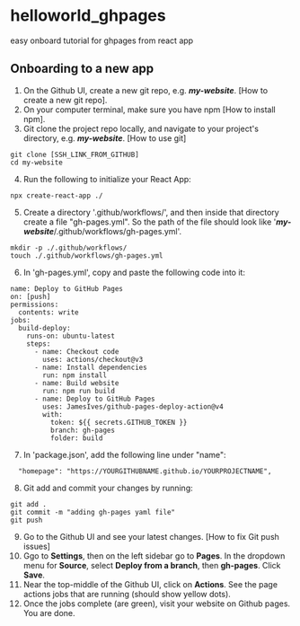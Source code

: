 # helloworld_ghpages
easy onboard tutorial for ghpages from react app

## Onboarding to a new app

1. On the Github UI, create a new git repo, e.g. ***my-website***. [How to create a new git repo].
2. On your computer terminal, make sure you have npm [How to install npm].
3. Git clone the project repo locally, and navigate to your project's directory, e.g. ***my-website***. [How to use git]
```
git clone [SSH_LINK_FROM_GITHUB]
cd my-website
```
4. Run the following to initialize your React App:
```
npx create-react-app ./
```
5. Create a directory '.github/workflows/', and then inside that directory create a file "gh-pages.yml". So the path of the file should look like '***my-website***/.github/workflows/gh-pages.yml'.
```
mkdir -p ./.github/workflows/
touch ./.github/workflows/gh-pages.yml
```
6. In 'gh-pages.yml', copy and paste the following code into it:
```
name: Deploy to GitHub Pages
on: [push]
permissions:
  contents: write
jobs:
  build-deploy:
    runs-on: ubuntu-latest
    steps:
      - name: Checkout code
        uses: actions/checkout@v3
      - name: Install dependencies
        run: npm install
      - name: Build website
        run: npm run build
      - name: Deploy to GitHub Pages
        uses: JamesIves/github-pages-deploy-action@v4
        with:
          token: ${{ secrets.GITHUB_TOKEN }}
          branch: gh-pages
          folder: build

```
7. In 'package.json', add the following line under "name":
```
  "homepage": "https://YOURGITHUBNAME.github.io/YOURPROJECTNAME",
```
8. Git add and commit your changes by running:
```
git add .
git commit -m "adding gh-pages yaml file"
git push
```
9. Go to the Github UI and see your latest changes. [How to fix Git push issues]
10. Ggo to **Settings**, then on the left sidebar go to **Pages**. In the dropdown menu for **Source**, select **Deploy from a branch**, then **gh-pages**. Click **Save**.
11. Near the top-middle of the Github UI, click on **Actions**. See the page actions jobs that are running (should show yellow dots).
12. Once the jobs complete (are green), visit your website on Github pages. You are done.
